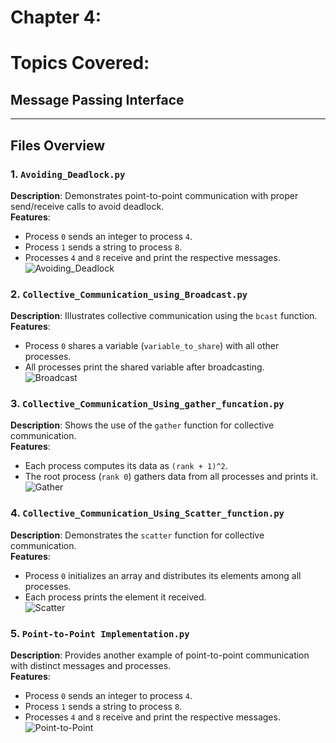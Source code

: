 # Chapter 4:
# Topics Covered:
## Message Passing Interface
---
## Files Overview

### 1. `Avoiding_Deadlock.py`
**Description**: Demonstrates point-to-point communication with proper send/receive calls to avoid deadlock.  
**Features**: 
- Process `0` sends an integer to process `4`.
- Process `1` sends a string to process `8`.
- Processes `4` and `8` receive and print the respective messages.  
![Avoiding_Deadlock](avoiding_deadlock.png)

### 2. `Collective_Communication_using_Broadcast.py`
**Description**: Illustrates collective communication using the `bcast` function.  
**Features**: 
- Process `0` shares a variable (`variable_to_share`) with all other processes.
- All processes print the shared variable after broadcasting.  
![Broadcast](broadcast.png)

### 3. `Collective_Communication_Using_gather_funcation.py`
**Description**: Shows the use of the `gather` function for collective communication.  
**Features**: 
- Each process computes its data as `(rank + 1)^2`.
- The root process (`rank 0`) gathers data from all processes and prints it.  
![Gather](gather.png)

### 4. `Collective_Communication_Using_Scatter_function.py`
**Description**: Demonstrates the `scatter` function for collective communication.  
**Features**: 
- Process `0` initializes an array and distributes its elements among all processes.
- Each process prints the element it received.  
![Scatter](scatter.png)

### 5. `Point-to-Point Implementation.py`
**Description**: Provides another example of point-to-point communication with distinct messages and processes.  
**Features**: 
- Process `0` sends an integer to process `4`.
- Process `1` sends a string to process `8`.
- Processes `4` and `8` receive and print the respective messages.  
![Point-to-Point](point_to_point.png)
